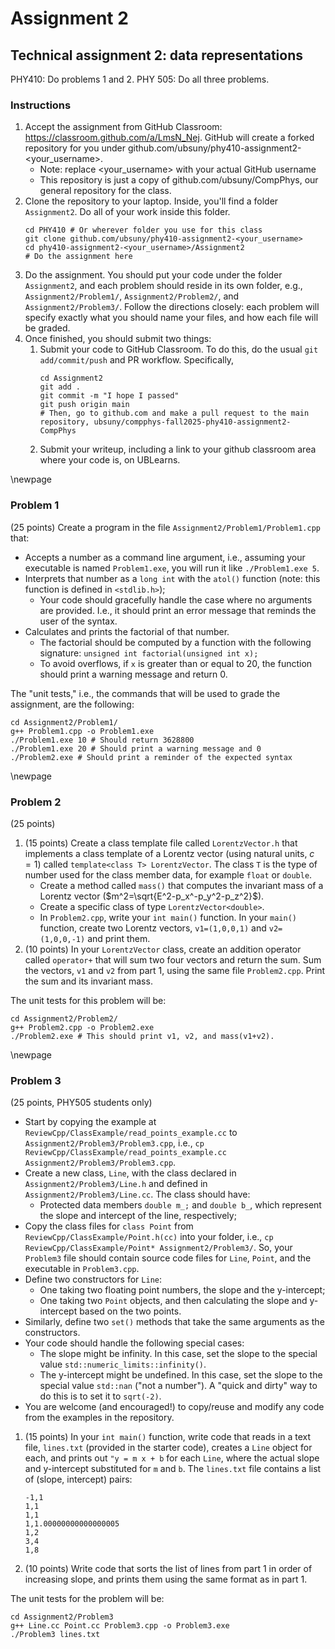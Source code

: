 # Assignment 2 
## Technical assignment 2: data representations

PHY410: Do problems 1 and 2.
PHY 505: Do all three problems.  

### Instructions
1. Accept the assignment from GitHub Classroom: https://classroom.github.com/a/LmsN_Nej. GitHub will create a forked repository for you under github.com/ubsuny/phy410-assignment2-<your_username>. 
    - Note: replace <your_username> with your actual GitHub username
    - This repository is just a copy of github.com/ubsuny/CompPhys, our general repository for the class. 
2. Clone the repository to your laptop. Inside, you'll find a folder `Assignment2`. Do all of your work inside this folder.
    ```
    cd PHY410 # Or wherever folder you use for this class
    git clone github.com/ubsuny/phy410-assignment2-<your_username>
    cd phy410-assignment2-<your_username>/Assignment2
    # Do the assignment here
    ```
3. Do the assignment. You should put your code under the folder `Assignment2`, and each problem should reside in its own folder, e.g., `Assignment2/Problem1/`, `Assignment2/Problem2/`, and `Assignment2/Problem3/`. Follow the directions closely: each problem will specify exactly what you should name your files, and how each file will be graded. 
4. Once finished, you should submit two things:
    1. Submit your code to GitHub Classroom. To do this, do the usual `git add/commit/push` and PR workflow. Specifically,
        ```
        cd Assignment2
        git add .
        git commit -m "I hope I passed"
        git push origin main
        # Then, go to github.com and make a pull request to the main repository, ubsuny/compphys-fall2025-phy410-assignment2-CompPhys
        ```
    2. Submit your writeup, including a link to your github classroom area where your code is, on UBLearns. 

\newpage

### Problem 1

(25 points) Create a program in the file `Assignment2/Problem1/Problem1.cpp` that:

- Accepts a number as a command line argument, i.e., assuming your executable is named `Problem1.exe`, you will run it like `./Problem1.exe 5`.
- Interprets that number as a `long int` with the `atol()` function (note: this function is defined in `<stdlib.h>`);
    - Your code should gracefully handle the case where no arguments are provided. I.e., it should print an error message that reminds the user of the syntax. 
- Calculates and prints the factorial of that number.
    - The factorial should be computed by a function with the following signature: `unsigned int factorial(unsigned int x);`
    - To avoid overflows, if `x` is greater than or equal to 20, the function should print a warning message and return 0.

The "unit tests," i.e., the commands that will be used to grade the assignment, are the following:
```
cd Assignment2/Problem1/
g++ Problem1.cpp -o Problem1.exe
./Problem1.exe 10 # Should return 3628800
./Problem1.exe 20 # Should print a warning message and 0
./Problem2.exe # Should print a reminder of the expected syntax
```

\newpage

### Problem 2
(25 points)
1. (15 points) Create a class template file called `LorentzVector.h` that implements a class template of a Lorentz vector (using natural units, $c = 1$) called `template<class T> LorentzVector`. The class `T` is the type of number used for the class member data, for example `float` or `double`. 
    - Create a method called `mass()` that computes the invariant mass of a Lorentz vector ($m^2=\sqrt{E^2-p_x^-p_y^2-p_z^2}$). 
    - Create a specific class of type `LorentzVector<double>`. 
    - In `Problem2.cpp`, write your `int main()` function. In your `main()` function, create two Lorentz vectors, `v1=(1,0,0,1)` and `v2=(1,0,0,-1)` and print them. 
2. (10 points) In your `LorentzVector` class, create an addition operator called `operator+` that will sum two four vectors and return the sum. Sum the vectors, `v1` and `v2` from part 1, using the same file `Problem2.cpp`. Print the sum and its invariant mass. 

The unit tests for this problem will be:
```
cd Assignment2/Problem2/
g++ Problem2.cpp -o Problem2.exe
./Problem2.exe # This should print v1, v2, and mass(v1+v2). 
```

\newpage

### Problem 3
(25 points, PHY505 students only)

- Start by copying the example at `ReviewCpp/ClassExample/read_points_example.cc` to `Assignment2/Problem3/Problem3.cpp`, i.e., `cp ReviewCpp/ClassExample/read_points_example.cc Assignment2/Problem3/Problem3.cpp`. 
- Create a new class, `Line`, with the class declared in `Assignment2/Problem3/Line.h` and defined in `Assignment2/Problem3/Line.cc`. The class should have:
    - Protected data members `double m_;` and `double b_`, which represent the slope and intercept of the line, respectively; 
- Copy the class files for `class Point` from `ReviewCpp/ClassExample/Point.h(cc)` into your folder, i.e., `cp ReviewCpp/ClassExample/Point* Assignment2/Problem3/`. So, your `Problem3` file should contain source code files for `Line`, `Point`, and the executable in `Problem3.cpp`.
- Define two constructors for `Line`:
    - One taking two floating point numbers, the slope and the y-intercept; 
    - One taking two `Point` objects, and then calculating the slope and y-intercept based on the two points.
- Similarly, define two `set()` methods that take the same arguments as the constructors.
- Your code should handle the following special cases:
    - The slope might be infinity. In this case, set the slope to the special value `std::numeric_limits::infinity()`. 
    - The y-intercept might be undefined. In this case, set the slope to the special value `std::nan` ("not a number"). A "quick and dirty" way to do this is to set it to `sqrt(-2)`. 
- You are welcome (and encouraged!) to copy/reuse and modify any code from the examples in the repository. 

1. (15 points) In your `int main()` function, write code that reads in a text file, `lines.txt` (provided in the starter code), creates a `Line` object for each, and prints out `"y = m x + b` for each `Line`, where the actual slope and y-intercept substituted for `m` and `b`. The `lines.txt` file contains a list of (slope, intercept) pairs:
    ```
    -1,1
    1,1
    1,1
    1,1.00000000000000005
    1,2
    3,4
    1,8
    ```
2. (10 points) Write code that sorts the list of lines from part 1 in order of increasing slope, and prints them using the same format as in part 1.

The unit tests for the problem will be:
```
cd Assignment2/Problem3
g++ Line.cc Point.cc Problem3.cpp -o Problem3.exe
./Problem3 lines.txt
```
